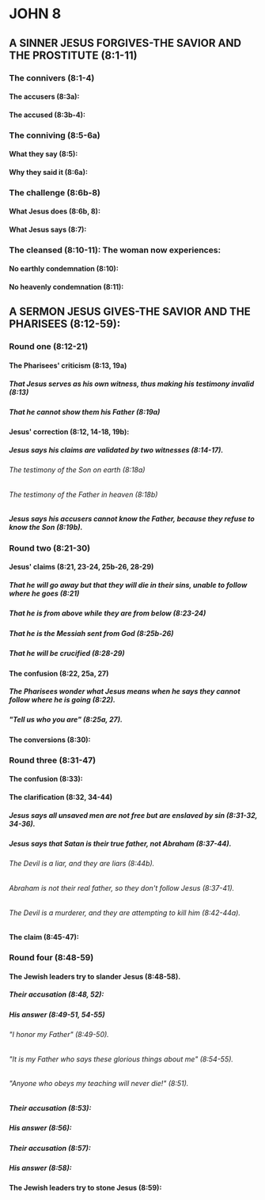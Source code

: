 ---
---
# JOHN 8
## A SINNER JESUS FORGIVES-THE SAVIOR AND THE PROSTITUTE (8:1-11) 
###  The connivers (8:1-4) 
####  The accusers (8:3a): 
####  The accused (8:3b-4): 
###  The conniving (8:5-6a) 
####  What they say (8:5): 
####  Why they said it (8:6a): 
###  The challenge (8:6b-8) 
####  What Jesus does (8:6b, 8): 
####  What Jesus says (8:7): 
###  The cleansed (8:10-11): The woman now experiences: 
####  No earthly condemnation (8:10): 
####  No heavenly condemnation (8:11): 
## A SERMON JESUS GIVES-THE SAVIOR AND THE PHARISEES (8:12-59): 
###  Round one (8:12-21) 
####  The Pharisees\' criticism (8:13, 19a) 
#####  That Jesus serves as his own witness, thus making his testimony invalid (8:13) 
#####  That he cannot show them his Father (8:19a) 
####  Jesus\' correction (8:12, 14-18, 19b): 
#####  Jesus says his claims are validated by two witnesses (8:14-17). 
######  The testimony of the Son on earth (8:18a) 
######  The testimony of the Father in heaven (8:18b) 
#####  Jesus says his accusers cannot know the Father, because they refuse to know the Son (8:19b). 
###  Round two (8:21-30) 
####  Jesus\' claims (8:21, 23-24, 25b-26, 28-29) 
#####  That he will go away but that they will die in their sins, unable to follow where he goes (8:21) 
#####  That he is from above while they are from below (8:23-24) 
#####  That he is the Messiah sent from God (8:25b-26) 
#####  That he will be crucified (8:28-29) 
####  The confusion (8:22, 25a, 27) 
#####  The Pharisees wonder what Jesus means when he says they cannot follow where he is going (8:22). 
#####  \"Tell us who you are\" (8:25a, 27). 
####  The conversions (8:30): 
###  Round three (8:31-47) 
####  The confusion (8:33): 
####  The clarification (8:32, 34-44) 
#####  Jesus says all unsaved men are not free but are enslaved by sin (8:31-32, 34-36). 
#####  Jesus says that Satan is their true father, not Abraham (8:37-44). 
######  The Devil is a liar, and they are liars (8:44b). 
######  Abraham is not their real father, so they don\'t follow Jesus (8:37-41). 
######  The Devil is a murderer, and they are attempting to kill him (8:42-44a). 
####  The claim (8:45-47): 
###  Round four (8:48-59) 
####  The Jewish leaders try to slander Jesus (8:48-58). 
#####  Their accusation (8:48, 52): 
#####  His answer (8:49-51, 54-55) 
######  \"I honor my Father\" (8:49-50). 
######  \"It is my Father who says these glorious things about me\" (8:54-55). 
######  \"Anyone who obeys my teaching will never die!\" (8:51). 
#####  Their accusation (8:53): 
#####  His answer (8:56): 
#####  Their accusation (8:57): 
#####  His answer (8:58): 
####  The Jewish leaders try to stone Jesus (8:59): 
